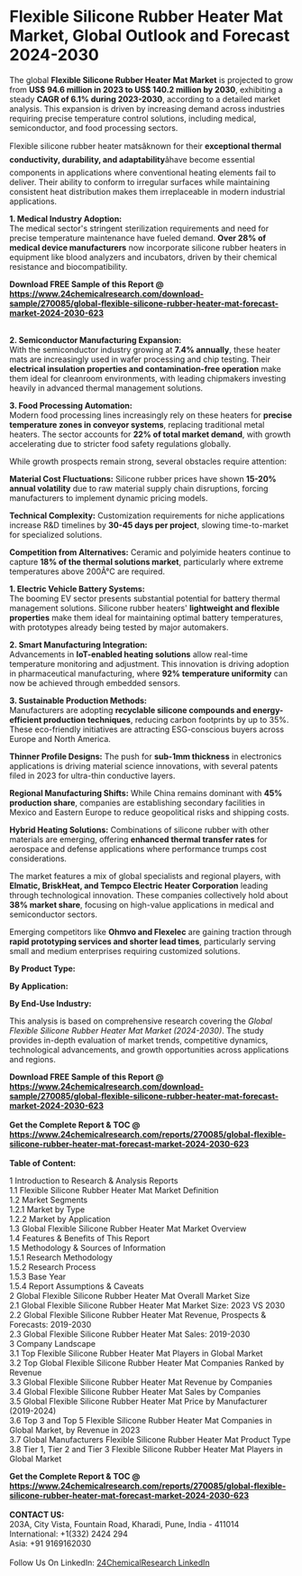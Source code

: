 <h1>Flexible Silicone Rubber Heater Mat Market, Global Outlook and Forecast 2024-2030</h1><p>The global <strong>Flexible Silicone Rubber Heater Mat Market</strong> is projected to grow from <strong>US$ 94.6 million in 2023 to US$ 140.2 million by 2030</strong>, exhibiting a steady <strong>CAGR of 6.1% during 2023-2030</strong>, according to a detailed market analysis. This expansion is driven by increasing demand across industries requiring precise temperature control solutions, including medical, semiconductor, and food processing sectors.</p><p>Flexible silicone rubber heater matsâknown for their <strong>exceptional thermal conductivity, durability, and adaptability</strong>âhave become essential components in applications where conventional heating elements fail to deliver. Their ability to conform to irregular surfaces while maintaining consistent heat distribution makes them irreplaceable in modern industrial applications.</p><p><strong>1. Medical Industry Adoption:</strong><br>
The medical sector's stringent sterilization requirements and need for precise temperature maintenance have fueled demand. <strong>Over 28% of medical device manufacturers</strong> now incorporate silicone rubber heaters in equipment like blood analyzers and incubators, driven by their chemical resistance and biocompatibility.</p><div><b>Download FREE Sample of this Report @ 
            <a href="https://www.24chemicalresearch.com/download-sample/270085/global-flexible-silicone-rubber-heater-mat-forecast-market-2024-2030-623">
            https://www.24chemicalresearch.com/download-sample/270085/global-flexible-silicone-rubber-heater-mat-forecast-market-2024-2030-623</a></b></div><br><p><strong>2. Semiconductor Manufacturing Expansion:</strong><br>
With the semiconductor industry growing at <strong>7.4% annually</strong>, these heater mats are increasingly used in wafer processing and chip testing. Their <strong>electrical insulation properties and contamination-free operation</strong> make them ideal for cleanroom environments, with leading chipmakers investing heavily in advanced thermal management solutions.</p><p><strong>3. Food Processing Automation:</strong><br>
Modern food processing lines increasingly rely on these heaters for <strong>precise temperature zones in conveyor systems</strong>, replacing traditional metal heaters. The sector accounts for <strong>22% of total market demand</strong>, with growth accelerating due to stricter food safety regulations globally.</p><p>While growth prospects remain strong, several obstacles require attention:</p><p><strong>Material Cost Fluctuations:</strong> Silicone rubber prices have shown <strong>15-20% annual volatility</strong> due to raw material supply chain disruptions, forcing manufacturers to implement dynamic pricing models.</p><p><strong>Technical Complexity:</strong> Customization requirements for niche applications increase R&amp;D timelines by <strong>30-45 days per project</strong>, slowing time-to-market for specialized solutions.</p><p><strong>Competition from Alternatives:</strong> Ceramic and polyimide heaters continue to capture <strong>18% of the thermal solutions market</strong>, particularly where extreme temperatures above 200Â°C are required.</p><p><strong>1. Electric Vehicle Battery Systems:</strong><br>
The booming EV sector presents substantial potential for battery thermal management solutions. Silicone rubber heaters' <strong>lightweight and flexible properties</strong> make them ideal for maintaining optimal battery temperatures, with prototypes already being tested by major automakers.</p><p><strong>2. Smart Manufacturing Integration:</strong><br>
Advancements in <strong>IoT-enabled heating solutions</strong> allow real-time temperature monitoring and adjustment. This innovation is driving adoption in pharmaceutical manufacturing, where <strong>92% temperature uniformity</strong> can now be achieved through embedded sensors.</p><p><strong>3. Sustainable Production Methods:</strong><br>
Manufacturers are adopting <strong>recyclable silicone compounds and energy-efficient production techniques</strong>, reducing carbon footprints by up to 35%. These eco-friendly initiatives are attracting ESG-conscious buyers across Europe and North America.</p><p><strong>Thinner Profile Designs:</strong> The push for <strong>sub-1mm thickness</strong> in electronics applications is driving material science innovations, with several patents filed in 2023 for ultra-thin conductive layers.</p><p><strong>Regional Manufacturing Shifts:</strong> While China remains dominant with <strong>45% production share</strong>, companies are establishing secondary facilities in Mexico and Eastern Europe to reduce geopolitical risks and shipping costs.</p><p><strong>Hybrid Heating Solutions:</strong> Combinations of silicone rubber with other materials are emerging, offering <strong>enhanced thermal transfer rates</strong> for aerospace and defense applications where performance trumps cost considerations.</p><p>The market features a mix of global specialists and regional players, with <strong>Elmatic, BriskHeat, and Tempco Electric Heater Corporation</strong> leading through technological innovation. These companies collectively hold about <strong>38% market share</strong>, focusing on high-value applications in medical and semiconductor sectors.</p><p>Emerging competitors like <strong>Ohmvo and Flexelec</strong> are gaining traction through <strong>rapid prototyping services and shorter lead times</strong>, particularly serving small and medium enterprises requiring customized solutions.</p><p><strong>By Product Type:</strong></p><p><strong>By Application:</strong></p><p><strong>By End-Use Industry:</strong></p><p>This analysis is based on comprehensive research covering the <em>Global Flexible Silicone Rubber Heater Mat Market (2024-2030)</em>. The study provides in-depth evaluation of market trends, competitive dynamics, technological advancements, and growth opportunities across applications and regions.</p><div><b>Download FREE Sample of this Report @ 
            <a href="https://www.24chemicalresearch.com/download-sample/270085/global-flexible-silicone-rubber-heater-mat-forecast-market-2024-2030-623">
            https://www.24chemicalresearch.com/download-sample/270085/global-flexible-silicone-rubber-heater-mat-forecast-market-2024-2030-623</a></b></div><br><div><b>Get the Complete Report & TOC @ 
            <a href="https://www.24chemicalresearch.com/reports/270085/global-flexible-silicone-rubber-heater-mat-forecast-market-2024-2030-623">
            https://www.24chemicalresearch.com/reports/270085/global-flexible-silicone-rubber-heater-mat-forecast-market-2024-2030-623</a></b></div><br>
            <b>Table of Content:</b><p>1 Introduction to Research & Analysis Reports<br />
    1.1 Flexible Silicone Rubber Heater Mat Market Definition<br />
    1.2 Market Segments<br />
        1.2.1 Market by Type<br />
        1.2.2 Market by Application<br />
    1.3 Global Flexible Silicone Rubber Heater Mat Market Overview<br />
    1.4 Features & Benefits of This Report<br />
    1.5 Methodology & Sources of Information<br />
        1.5.1 Research Methodology<br />
        1.5.2 Research Process<br />
        1.5.3 Base Year<br />
        1.5.4 Report Assumptions & Caveats<br />
2 Global Flexible Silicone Rubber Heater Mat Overall Market Size<br />
    2.1 Global Flexible Silicone Rubber Heater Mat Market Size: 2023 VS 2030<br />
    2.2 Global Flexible Silicone Rubber Heater Mat Revenue, Prospects & Forecasts: 2019-2030<br />
    2.3 Global Flexible Silicone Rubber Heater Mat Sales: 2019-2030<br />
3 Company Landscape<br />
    3.1 Top Flexible Silicone Rubber Heater Mat Players in Global Market<br />
    3.2 Top Global Flexible Silicone Rubber Heater Mat Companies Ranked by Revenue<br />
    3.3 Global Flexible Silicone Rubber Heater Mat Revenue by Companies<br />
    3.4 Global Flexible Silicone Rubber Heater Mat Sales by Companies<br />
    3.5 Global Flexible Silicone Rubber Heater Mat Price by Manufacturer (2019-2024)<br />
    3.6 Top 3 and Top 5 Flexible Silicone Rubber Heater Mat Companies in Global Market, by Revenue in 2023<br />
    3.7 Global Manufacturers Flexible Silicone Rubber Heater Mat Product Type<br />
    3.8 Tier 1, Tier 2 and Tier 3 Flexible Silicone Rubber Heater Mat Players in Global Market<br />
    </p><div><b>Get the Complete Report & TOC @ 
            <a href="https://www.24chemicalresearch.com/reports/270085/global-flexible-silicone-rubber-heater-mat-forecast-market-2024-2030-623">
            https://www.24chemicalresearch.com/reports/270085/global-flexible-silicone-rubber-heater-mat-forecast-market-2024-2030-623</a></b></div><br><b>CONTACT US:</b><br>
            203A, City Vista, Fountain Road, Kharadi, Pune, India - 411014<br>
            International: +1(332) 2424 294<br>
            Asia: +91 9169162030 <br><br>
            Follow Us On LinkedIn: <a href="https://www.linkedin.com/company/24chemicalresearch/">24ChemicalResearch LinkedIn</a>